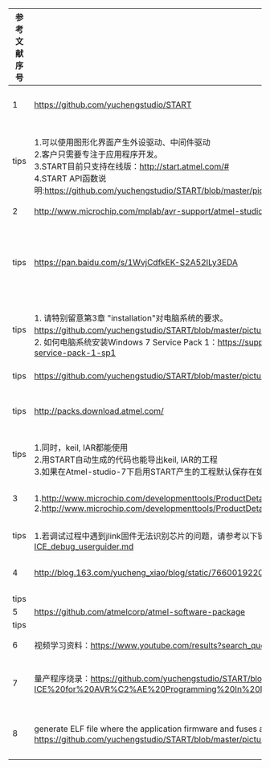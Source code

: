  | 参考文献序号 |链接 | 说明 |
 | --- | ----- | ----- | 
 | 1 | https://github.com/yuchengstudio/START | 代码自动生成工具介绍 | 
 | tips | <br/>1.可以使用图形化界面产生外设驱动、中间件驱动 <br/>2.客户只需要专注于应用程序开发。<br/>3.START目前只支持在线版：http://start.atmel.com/# <br/>4.START API函数说明:https://github.com/yuchengstudio/START/blob/master/picture_reference/ASF4%20API%20Reference%20Manual.pdf| | 
 | 2 | http://www.microchip.com/mplab/avr-support/atmel-studio-7 | MCHP 官方IDE |
 | tips |  https://pan.baidu.com/s/1WvjCdfkEK-S2A52lLy3EDA | 如果官网链接失败，可使用百度云盘地址下载 |
 | tips |<br/>1. 请特别留意第3章 "installation"对电脑系统的要求。https://github.com/yuchengstudio/START/blob/master/picture_reference/as-installer-7.0.1931-readme.pdf 。<br/>2.  如何电脑系统安装Windows 7 Service Pack 1：https://support.microsoft.com/en-us/help/15090/windows-7-install-service-pack-1-sp1| 安装注意事项 |
| tips | https://github.com/yuchengstudio/START/blob/master/picture_reference/Atmel-Studio-7-User-Guide.pdf | studio user guider |
| tips | http://packs.download.atmel.com/ | device pack 独立下载链接 |
 | tips | <br/>1.同时，keil, IAR都能使用  <br/>2.用START自动生成的代码也能导出keil, IAR的工程 <br/>3.如果在Atmel-studio-7下启用START产生的工程默认保存在如下地址 C:\Users\A18428\Documents\Atmel Studio\7.0| | 
 | 3 | <br/>1.http://www.microchip.com/developmenttools/ProductDetails/PartNo/AT91SAM-ICE <br/>2.http://www.microchip.com/developmenttools/ProductDetails/PartNo/ATATMEL-ICE#additional-summary| MCHP 官方调试工具 | 
 | tips | <br/>1.若调试过程中遇到jlink固件无法识别芯片的问题，请参考以下链接：https://github.com/yuchengstudio/START/blob/master/SAM-ICE_debug_userguider.md| | 
 | 4 | http://blog.163.com/yucheng_xiao/blog/static/76600192201410435517757 | JTAG 转 SWD硬件连接说明 | 
 | tips |   | | 
 | 5 | https://github.com/atmelcorp/atmel-software-package| soft pack | 
 | tips |   | |  
 | 6 | 视频学习资料：https://www.youtube.com/results?search_query=atmel+start+sensors| 视频学习资料 | 
 | 7 | 量产程序烧录：https://github.com/yuchengstudio/START/blob/master/picture_reference/Using%20Atmel-ICE%20for%20AVR%C2%AE%20Programming%20In%20Mass.pdf|使用 atprogram 工具烧录程序|
 | 8 | generate ELF file where the application firmware and fuses are included for SAM D/L/C devices：https://github.com/yuchengstudio/START/blob/master/picture_reference/SAM_D_L_C_ELF_File_Genearation_with_Fuse_bits.pdf|将应用代码与fuses合二为一到ELF文件|
 
 
 
 






